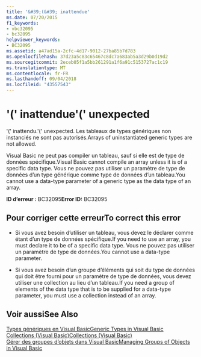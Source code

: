 ```yaml
---
title: '&#39;(&#39; inattendue'
ms.date: 07/20/2015
f1_keywords:
- vbc32095
- bc32095
helpviewer_keywords:
- BC32095
ms.assetid: a47ad15a-2cfc-4d17-9012-27ba85b7d783
ms.openlocfilehash: 37d23a5c83c65467c8dc7a683ab5a3d29b0d19d2
ms.sourcegitcommit: 2eceb05f1a5bb261291a1f6a91c5153727ac1c19
ms.translationtype: MT
ms.contentlocale: fr-FR
ms.lasthandoff: 09/04/2018
ms.locfileid: "43557543"
---
```

# <a name="3939-unexpected"></a><span data-ttu-id="9d9a2-102">&#39;(&#39; inattendue</span><span class="sxs-lookup"><span data-stu-id="9d9a2-102">&#39;(&#39; unexpected</span></span>
<span data-ttu-id="9d9a2-103">'(' inattendu.</span><span class="sxs-lookup"><span data-stu-id="9d9a2-103">'(' unexpected.</span></span> <span data-ttu-id="9d9a2-104">Les tableaux de types génériques non instanciés ne sont pas autorisés.</span><span class="sxs-lookup"><span data-stu-id="9d9a2-104">Arrays of uninstantiated generic types are not allowed.</span></span>  
  
 <span data-ttu-id="9d9a2-105">Visual Basic ne peut pas compiler un tableau, sauf si elle est de type de données spécifique.</span><span class="sxs-lookup"><span data-stu-id="9d9a2-105">Visual Basic cannot compile an array unless it is of a specific data type.</span></span> <span data-ttu-id="9d9a2-106">Vous ne pouvez pas utiliser un paramètre de type de données d’un type générique comme type de données d’un tableau.</span><span class="sxs-lookup"><span data-stu-id="9d9a2-106">You cannot use a data-type parameter of a generic type as the data type of an array.</span></span>  
  
 <span data-ttu-id="9d9a2-107">**ID d’erreur :** BC32095</span><span class="sxs-lookup"><span data-stu-id="9d9a2-107">**Error ID:** BC32095</span></span>  
  
## <a name="to-correct-this-error"></a><span data-ttu-id="9d9a2-108">Pour corriger cette erreur</span><span class="sxs-lookup"><span data-stu-id="9d9a2-108">To correct this error</span></span>  
  
-   <span data-ttu-id="9d9a2-109">Si vous avez besoin d’utiliser un tableau, vous devez le déclarer comme étant d’un type de données spécifique.</span><span class="sxs-lookup"><span data-stu-id="9d9a2-109">If you need to use an array, you must declare it to be of a specific data type.</span></span> <span data-ttu-id="9d9a2-110">Vous ne pouvez pas utiliser un paramètre de type de données.</span><span class="sxs-lookup"><span data-stu-id="9d9a2-110">You cannot use a data-type parameter.</span></span>  
  
-   <span data-ttu-id="9d9a2-111">Si vous avez besoin d’un groupe d’éléments qui soit du type de données qui doit être fourni pour un paramètre de type de données, vous devez utiliser une collection au lieu d’un tableau.</span><span class="sxs-lookup"><span data-stu-id="9d9a2-111">If you need a group of elements of the data type that is to be supplied for a data-type parameter, you must use a collection instead of an array.</span></span>  
  
## <a name="see-also"></a><span data-ttu-id="9d9a2-112">Voir aussi</span><span class="sxs-lookup"><span data-stu-id="9d9a2-112">See Also</span></span>  
 [<span data-ttu-id="9d9a2-113">Types génériques en Visual Basic</span><span class="sxs-lookup"><span data-stu-id="9d9a2-113">Generic Types in Visual Basic</span></span>](../../visual-basic/programming-guide/language-features/data-types/generic-types.md)  
 [<span data-ttu-id="9d9a2-114">Collections (Visual Basic)</span><span class="sxs-lookup"><span data-stu-id="9d9a2-114">Collections (Visual Basic)</span></span>](~/docs/visual-basic/programming-guide/concepts/collections.md)  
 [<span data-ttu-id="9d9a2-115">Gérer des groupes d’objets dans Visual Basic</span><span class="sxs-lookup"><span data-stu-id="9d9a2-115">Managing Groups of Objects in Visual Basic</span></span>](https://msdn.microsoft.com/library/50be4910-4732-4d5f-a18a-055a162e9037)
